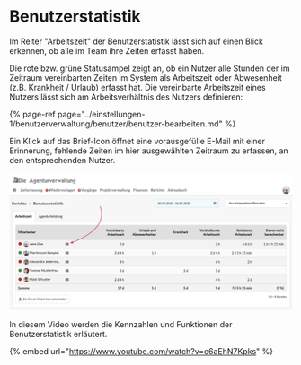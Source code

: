 # Benutzerstatistik

Im Reiter "Arbeitszeit" der Benutzerstatistik lässt sich auf einen Blick erkennen, ob alle im Team ihre Zeiten erfasst haben.

Die rote bzw. grüne Statusampel zeigt an, ob ein Nutzer alle Stunden der im Zeitraum vereinbarten Zeiten im System als Arbeitszeit oder Abwesenheit \(z.B. Krankheit / Urlaub\) erfasst hat. Die vereinbarte Arbeitszeit eines Nutzers lässt sich am Arbeitsverhältnis des Nutzers definieren:

{% page-ref page="../einstellungen-1/benutzerverwaltung/benutzer/benutzer-bearbeiten.md" %}

Ein Klick auf das Brief-Icon öffnet eine vorausgefülle E-Mail mit einer Erinnerung, fehlende Zeiten im hier ausgewählten Zeitraum zu erfassen, an den entsprechenden Nutzer.

![](../.gitbook/assets/benutzerstatistik%20%281%29.png)

In diesem Video werden die Kennzahlen und Funktionen der Benutzerstatistik erläutert.

{% embed url="https://www.youtube.com/watch?v=c6aEhN7Kpks" %}



